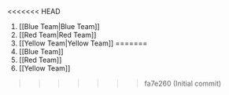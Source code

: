 <<<<<<< HEAD
1. [[Blue Team|Blue Team]]
2. [[Red Team|Red Team]]
3. [[Yellow Team|Yellow Team]]
=======
1. [[Blue Team]]
2. [[Red Team]]
3. [[Yellow Team]]
>>>>>>> fa7e260 (Initial commit)

